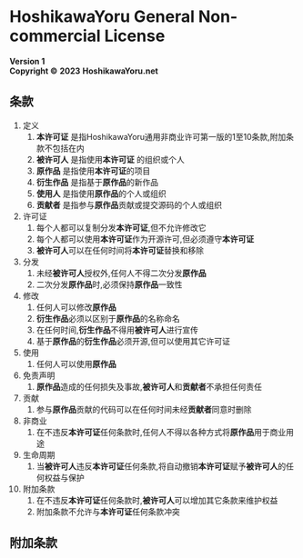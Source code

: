 # HoshikawaYoru General Non-commercial License
**Version 1**  
**Copyright ©**
**2023**
**HoshikawaYoru.net**

## 条款
1. 定义
   1. **本许可证** 是指HoshikawaYoru通用非商业许可第一版的1至10条款,附加条款不包括在内
   2. **被许可人** 是指使用**本许可证** 的组织或个人
   3. **原作品** 是指使用**本许可证**的项目
   4. **衍生作品** 是指基于**原作品**的新作品
   5. **使用人** 是指使用**原作品**的个人或组织
   6. **贡献者** 是指参与**原作品**贡献或提交源码的个人或组织
2. 许可证
   1. 每个人都可以复制分发**本许可证**,但不允许修改它
   2. 每个人都可以使用**本许可证**作为开源许可,但必须遵守**本许可证**
   3. **被许可人**可以在任何时间将**本许可证**替换和移除
3. 分发
   1. 未经**被许可人**授权外,任何人不得二次分发**原作品**
   2. 二次分发**原作品**时,必须保持**原作品**一致性
4. 修改
   1. 任何人可以修改**原作品**
   2. **衍生作品**必须以区别于**原作品**的名称命名
   3. 在任何时间,**衍生作品**不得用**被许可人**进行宣传
   4. 基于**原作品**的**衍生作品**必须开源,但可以使用其它许可证
5. 使用
   1. 任何人可以使用**原作品**
6. 免责声明
   1. **原作品**造成的任何损失及事故,**被许可人**和**贡献者**不承担任何责任
7. 贡献
   1. 参与**原作品**贡献的代码可以在任何时间未经**贡献者**同意时删除
8. 非商业
   1. 在不违反**本许可证**任何条款时,任何人不得以各种方式将**原作品**用于商业用途
9. 生命周期
   1. 当**被许可人**违反**本许可证**任何条款,将自动撤销**本许可证**赋予**被许可人**的任何权益与保护
10. 附加条款
    1. 在不违反**本许可证**任何条款时,**被许可人**可以增加其它条款来维护权益
    2. 附加条款不允许与**本许可证**任何条款冲突

## 附加条款
<!--
   1. xxx
   2. xxx
-->